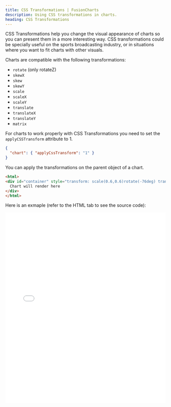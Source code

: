 ```yaml
---
title: CSS Transformations | FusionCharts
description: Using CSS transformations in charts.
heading: CSS Transformations
---
```


CSS Transformations help you change the visual appearance of charts so you can present them in a more interesting way. CSS transformations could be specially useful on the sports broadcasting industry, or in situations where you want to fit charts with other visuals.

Charts are compatible with the following transformations:

+ `rotate` (only rotateZ)
+ `skewX`
+ `skew`
+ `skewY`
+ `scale`
+ `scaleX`
+ `scaleY`
+ `translate`
+ `translateX`
+ `translateY`
+ `matrix`

For charts to work properly with CSS Transformations you need to set the `applyCSSTransform` attribute to 1.

```json
{
  "chart": { "applyCssTransform": "1" }
}
```

You can apply the transformations on the parent object of a chart.

```html
<html>
<div id="container" style="transform: scale(0.6,0.6)rotate(-76deg) translate(-52px,34px)skew(4deg,0);">
  Chart will render here
</div>
</html>
```

Here is an exmaple (refer to the HTML tab to see the source code):
<iframe width="100%" height="600" src="//jsfiddle.net/fusioncharts/hzc1rLxa/embedded/result,html,js/" allowfullscreen="allowfullscreen" allowpaymentrequest frameborder="0"></iframe>